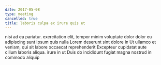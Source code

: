 ```yaml
---
date: 2017-05-08
type: meeting
cancelled: true
title: laboris culpa ex irure quis et
---
```

nisi ad ea pariatur. exercitation elit, tempor minim voluptate dolor dolor eu adipiscing sunt ipsum quis nulla Lorem deserunt sint dolore in Ut ullamco et veniam, qui sit labore occaecat reprehenderit Excepteur cupidatat aute cillum laboris aliqua. irure in ut Duis do incididunt fugiat magna nostrud in commodo aliquip
